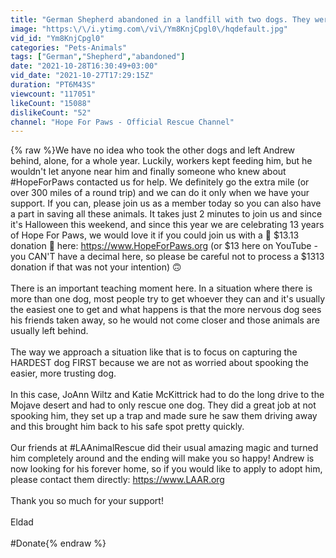 ```yaml
---
title: "German Shepherd abandoned in a landfill with two dogs. They were taken away, leaving him behind."
image: "https:\/\/i.ytimg.com\/vi\/Ym8KnjCpgl0\/hqdefault.jpg"
vid_id: "Ym8KnjCpgl0"
categories: "Pets-Animals"
tags: ["German","Shepherd","abandoned"]
date: "2021-10-28T16:30:49+03:00"
vid_date: "2021-10-27T17:29:15Z"
duration: "PT6M43S"
viewcount: "117051"
likeCount: "15088"
dislikeCount: "52"
channel: "Hope For Paws - Official Rescue Channel"
---
```

{% raw %}We have no idea who took the other dogs and left Andrew behind, alone, for a whole year.  Luckily, workers kept feeding him, but he wouldn't let anyone near him and finally someone who knew about #HopeForPaws contacted us for help.  We definitely go the extra mile (or over 300 miles of a round trip) and we can do it only when we have your support.  If you can, please join us as a member today so you can also have a part in saving all these animals.  It takes just 2 minutes to join us and since it's Halloween this weekend, and since this year we are celebrating 13 years of Hope For Paws, we would love it if you could join us with a 👻 $13.13 donation 🎃 here: <a rel="nofollow" target="blank" href="https://www.HopeForPaws.org">https://www.HopeForPaws.org</a> (or $13 here on YouTube - you CAN'T have a decimal here, so please be careful not to process a $1313 donation if that was not your intention) 🙃<br /><br />There is an important teaching moment here.  In a situation where there is more than one dog, most people try to get whoever they can and it's usually the easiest one to get and what happens is that the more nervous dog sees his friends taken away, so he would not come closer and those animals are usually left behind.  <br /><br />The way we approach a situation like that is to focus on capturing the HARDEST dog FIRST because we are not as worried about spooking the easier, more trusting dog.<br /><br />In this case, JoAnn Wiltz and Katie McKittrick had to do the long drive to the Mojave desert and had to only rescue one dog.  They did a great job at not spooking him, they set up a trap and made sure he saw them driving away and this brought him back to his safe spot pretty quickly.<br /><br />Our friends at #LAAnimalRescue did their usual amazing magic and turned him completely around and the ending will make you so happy!  Andrew is now looking for his forever home, so if you would like to apply to adopt him, please contact them directly: <a rel="nofollow" target="blank" href="https://www.LAAR.org">https://www.LAAR.org</a><br /><br />Thank you so much for your support!<br /><br />Eldad<br /><br />#Donate{% endraw %}
